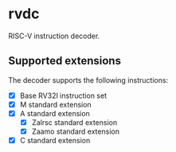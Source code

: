 # rvdc

RISC-V instruction decoder.

## Supported extensions

The decoder supports the following instructions:

- [x] Base RV32I instruction set
- [x] M standard extension
- [x] A standard extension
    - [x] Zalrsc standard extension
    - [x] Zaamo standard extension
- [x] C standard extension
